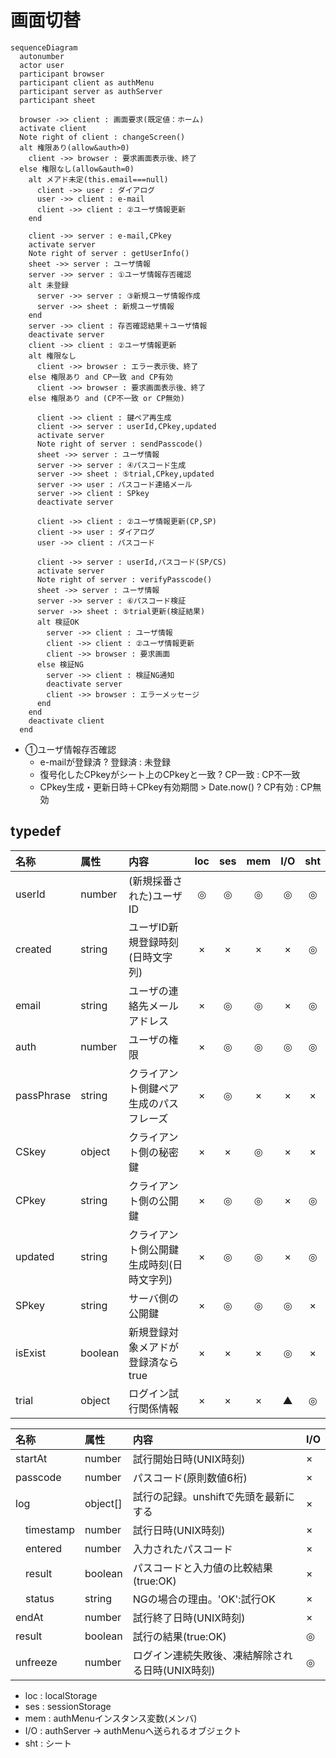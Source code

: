 # 画面切替

```mermaid
sequenceDiagram
  autonumber
  actor user
  participant browser
  participant client as authMenu
  participant server as authServer
  participant sheet

  browser ->> client : 画面要求(既定値：ホーム)
  activate client
  Note right of client : changeScreen()
  alt 権限あり(allow&auth>0)
    client ->> browser : 要求画面表示後、終了
  else 権限なし(allow&auth=0)
    alt メアド未定(this.email===null)
      client ->> user : ダイアログ
      user ->> client : e-mail
      client ->> client : ②ユーザ情報更新
    end

    client ->> server : e-mail,CPkey
    activate server
    Note right of server : getUserInfo()
    sheet ->> server : ユーザ情報
    server ->> server : ①ユーザ情報存否確認
    alt 未登録
      server ->> server : ③新規ユーザ情報作成
      server ->> sheet : 新規ユーザ情報
    end
    server ->> client : 存否確認結果＋ユーザ情報
    deactivate server
    client ->> client : ②ユーザ情報更新
    alt 権限なし
      client ->> browser : エラー表示後、終了
    else 権限あり and CP一致 and CP有効
      client ->> browser : 要求画面表示後、終了
    else 権限あり and (CP不一致 or CP無効)

      client ->> client : 鍵ペア再生成
      client ->> server : userId,CPkey,updated
      activate server
      Note right of server : sendPasscode()
      sheet ->> server : ユーザ情報
      server ->> server : ④パスコード生成
      server ->> sheet : ⑤trial,CPkey,updated
      server ->> user : パスコード連絡メール
      server ->> client : SPkey
      deactivate server

      client ->> client : ②ユーザ情報更新(CP,SP)
      client ->> user : ダイアログ
      user ->> client : パスコード

      client ->> server : userId,パスコード(SP/CS)
      activate server
      Note right of server : verifyPasscode()
      sheet ->> server : ユーザ情報
      server ->> server : ⑥パスコード検証
      server ->> sheet : ⑤trial更新(検証結果)
      alt 検証OK
        server ->> client : ユーザ情報
        client ->> client : ②ユーザ情報更新
        client ->> browser : 要求画面
      else 検証NG
        server ->> client : 検証NG通知
        deactivate server
        client ->> browser : エラーメッセージ
      end
    end
    deactivate client
  end
```

- ①ユーザ情報存否確認
  - e-mailが登録済 ? 登録済 : 未登録
  - 復号化したCPkeyがシート上のCPkeyと一致 ? CP一致 : CP不一致
  - CPkey生成・更新日時＋CPkey有効期間 > Date.now() ? CP有効 : CP無効

## typedef

| 名称 | 属性 | 内容 | loc | ses | mem | I/O | sht |
| :-- | :-- | :-- | :--: | :--: | :--: | :--: | :--: |
| userId | number | (新規採番された)ユーザID | ◎ | ◎ | ◎ | ◎ | ◎ |
| created | string | ユーザID新規登録時刻(日時文字列) | × | × | × | × | ◎ |
| email | string | ユーザの連絡先メールアドレス | × | ◎ | ◎ | × | ◎ |
| auth | number | ユーザの権限 | × | ◎ | ◎ | ◎ | ◎ |
| passPhrase | string | クライアント側鍵ペア生成のパスフレーズ | × | ◎ | × | × | × |
| CSkey | object | クライアント側の秘密鍵 | × | × | ◎ | × | × |
| CPkey | string | クライアント側の公開鍵 | × | ◎ | ◎ | × | ◎ |
| updated | string | クライアント側公開鍵生成時刻(日時文字列) | × | ◎ | ◎ | × | ◎ |
| SPkey | string | サーバ側の公開鍵 | × | ◎ | ◎ | ◎ | × |
| isExist | boolean | 新規登録対象メアドが登録済ならtrue | × | × | × | ◎ | × |
| trial | object | ログイン試行関係情報 | × | × | × | ▲ | ◎ |

| 名称 | 属性 | 内容 | I/O |
| :-- | :-- | :-- | :-- |
| startAt | number | 試行開始日時(UNIX時刻) | × |
| passcode | number | パスコード(原則数値6桁) | × |
| log | object[] | 試行の記録。unshiftで先頭を最新にする | × |
| <span style="margin-left:1rem">timestamp</span> | number | 試行日時(UNIX時刻) | × |
| <span style="margin-left:1rem">entered</span> | number | 入力されたパスコード | × |
| <span style="margin-left:1rem">result</span> | boolean | パスコードと入力値の比較結果(true:OK) | × |
| <span style="margin-left:1rem">status</span> | string | NGの場合の理由。'OK':試行OK | × |
| endAt | number | 試行終了日時(UNIX時刻) | × |
| result | boolean | 試行の結果(true:OK) | ◎ |
| unfreeze | number | ログイン連続失敗後、凍結解除される日時(UNIX時刻) | ◎ |
- loc : localStorage
- ses : sessionStorage
- mem : authMenuインスタンス変数(メンバ)
- I/O : authServer -> authMenuへ送られるオブジェクト
- sht : シート